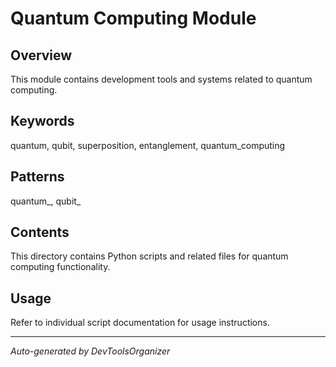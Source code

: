 # Quantum Computing Module

## Overview
This module contains development tools and systems related to quantum computing.

## Keywords
quantum, qubit, superposition, entanglement, quantum_computing

## Patterns
quantum_, qubit_

## Contents
This directory contains Python scripts and related files for quantum computing functionality.

## Usage
Refer to individual script documentation for usage instructions.

---
*Auto-generated by DevToolsOrganizer*
